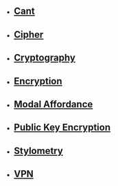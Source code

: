 * ## [Cant](Cant.md)

* ## [Cipher](Cipher.md)

* ## [Cryptography](Cryptography.md)

* ## [Encryption](Encryption.md)

* ## [Modal Affordance](Modal_Affordance.md)

* ## [Public Key Encryption](Public_Key_Encryption.md)

* ## [Stylometry](Stylometry.md)

* ## [VPN](VPN.md)
